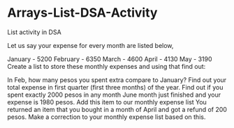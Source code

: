 # Arrays-List-DSA-Activity
List activity in DSA

Let us say your expense for every month are listed below,

January - 5200
February - 6350
March - 4600
April - 4130
May - 3190
Create a list to store these monthly expenses and using that find out:

In Feb, how many pesos you spent extra compare to January?
Find out your total expense in first quarter (first three months) of the year.
Find out if you spent exactly 2000 pesos in any month
June month just finished and your expense is 1980 pesos. Add this item to our monthly expense list
You returned an item that you bought in a month of April and got a refund of 200 pesos. Make a correction to your monthly expense list based on this.

